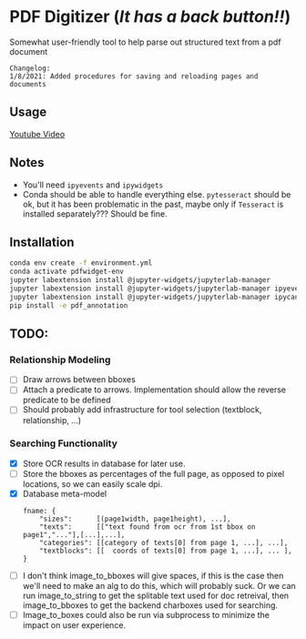 # PDF Digitizer (_It has a back button!!_)
Somewhat user-friendly tool to help parse out structured text from a pdf document

```
Changelog:
1/8/2021: Added procedures for saving and reloading pages and documents
```
## Usage
[Youtube Video](https://www.youtube.com/watch?v=_My2JVHbknM&ab_channel=JoelS "Video Title")

## Notes
* You'll need `ipyevents` and `ipywidgets`
* Conda should be able to handle everything else. `pytesseract` should be ok, but it has been problematic in the past, maybe only if `Tesseract` is installed separately??? Should be fine.

## Installation
```bash
conda env create -f environment.yml
conda activate pdfwidget-env
jupyter labextension install @jupyter-widgets/jupyterlab-manager
jupyter labextension install @jupyter-widgets/jupyterlab-manager ipyevents
jupyter labextension install @jupyter-widgets/jupyterlab-manager ipycanvas
pip install -e pdf_annotation
```


## TODO:
### Relationship Modeling
- [ ] Draw arrows between bboxes
- [ ] Attach a predicate to arrows. Implementation should allow the reverse predicate to be defined
- [ ] Should probably add infrastructure for tool selection (textblock, relationship, ...)
### Searching Functionality
- [x] Store OCR results in database for later use.
- [ ] Store the bboxes as percentages of the full page, as opposed to pixel locations, so we can easily scale dpi.
- [x] Database meta-model
  ```
  fname: {
      "sizes":      [(page1width, page1height), ...],
      "texts":      [["text found from ocr from 1st bbox on page1","..."],[...],...],
      "categories": [[category of texts[0] from page 1, ...], ...],
      "textblocks": [[  coords of texts[0] from page 1, ...], ... ],
  }
  ```
- [ ] I don't think image_to_bboxes will give spaces, if this is the case then we'll need to make an alg to do this, which will probably suck. Or we can run image_to_string to get the splitable text used for doc retreival, then image_to_bboxes to get the backend charboxes used for searching.
- [ ] Image_to_boxes could also be run via subprocess to minimize the impact on user experience.
